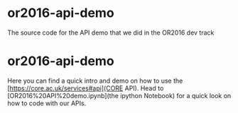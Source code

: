 # or2016-api-demo
The source code for the API demo that we did in the OR2016 dev track
# or2016-api-demo
Here you can find a quick intro and demo on how to use the [https://core.ac.uk/services#api](CORE API). Head to [OR2016%20API%20demo.ipynb](the ipython Notebook) for a quick look on how to code with our APIs.
